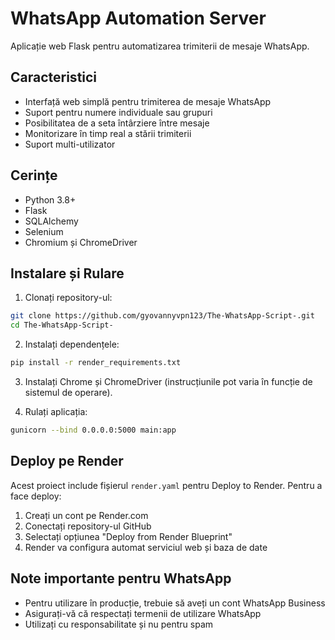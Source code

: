 # WhatsApp Automation Server

Aplicație web Flask pentru automatizarea trimiterii de mesaje WhatsApp.

## Caracteristici

- Interfață web simplă pentru trimiterea de mesaje WhatsApp
- Suport pentru numere individuale sau grupuri
- Posibilitatea de a seta întârziere între mesaje
- Monitorizare în timp real a stării trimiterii
- Suport multi-utilizator

## Cerințe

- Python 3.8+
- Flask
- SQLAlchemy
- Selenium
- Chromium și ChromeDriver

## Instalare și Rulare

1. Clonați repository-ul:
```bash
git clone https://github.com/gyovannyvpn123/The-WhatsApp-Script-.git
cd The-WhatsApp-Script-
```

2. Instalați dependențele:
```bash
pip install -r render_requirements.txt
```

3. Instalați Chrome și ChromeDriver (instrucțiunile pot varia în funcție de sistemul de operare).

4. Rulați aplicația:
```bash
gunicorn --bind 0.0.0.0:5000 main:app
```

## Deploy pe Render

Acest proiect include fișierul `render.yaml` pentru Deploy to Render. Pentru a face deploy:

1. Creați un cont pe Render.com
2. Conectați repository-ul GitHub
3. Selectați opțiunea "Deploy from Render Blueprint"
4. Render va configura automat serviciul web și baza de date

## Note importante pentru WhatsApp

- Pentru utilizare în producție, trebuie să aveți un cont WhatsApp Business
- Asigurați-vă că respectați termenii de utilizare WhatsApp
- Utilizați cu responsabilitate și nu pentru spam